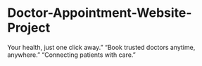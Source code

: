 # Doctor-Appointment-Website-Project
Your health, just one click away.”  “Book trusted doctors anytime, anywhere.”  “Connecting patients with care.”
